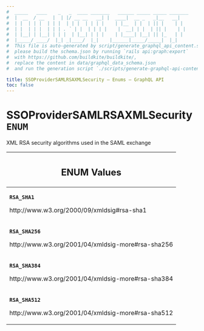 ```yaml
---
#  _____   ____    _   _  ____ _______   ______ _____ _____ _______
#  |  __  / __   |  | |/ __ __   __| |  ____|  __ _   _|__   __|
#  | |  | | |  | | |  | | |  | | | |    | |__  | |  | || |    | |
#  | |  | | |  | | | . ` | |  | | | |    |  __| | |  | || |    | |
#  | |__| | |__| | | |  | |__| | | |    | |____| |__| || |_   | |
#  |_____/ ____/  |_| _|____/  |_|    |______|_____/_____|  |_|
#  This file is auto-generated by script/generate_graphql_api_content.sh,
#  please build the schema.json by running `rails api:graph:export`
#  with https://github.com/buildkite/buildkite/,
#  replace the content in data/graphql_data_schema.json
#  and run the generation script `./scripts/generate-graphql-api-content.sh`.

title: SSOProviderSAMLRSAXMLSecurity – Enums – GraphQL API
toc: false
---
```

<!-- vale off -->
<h1 class="has-pills" data-algolia-exclude>
  SSOProviderSAMLRSAXMLSecurity
  <span class="pill pill--enum pill--normal-case pill--large"><code>ENUM</code></span>
</h1>
<!-- vale on -->


XML RSA security algorithms used in the SAML exchange









<table class="responsive-table responsive-table--single-column-rows">
  <thead>
    <th>
      <h2 data-algolia-exclude>ENUM Values</h2>
    </th>
  </thead>
  <tbody>
    <tr><td><p><strong><code>RSA_SHA1</code></strong></p><p>http://www.w3.org/2000/09/xmldsig#rsa-sha1</p></td></tr><tr><td><p><strong><code>RSA_SHA256</code></strong></p><p>http://www.w3.org/2001/04/xmldsig-more#rsa-sha256</p></td></tr><tr><td><p><strong><code>RSA_SHA384</code></strong></p><p>http://www.w3.org/2001/04/xmldsig-more#rsa-sha384</p></td></tr><tr><td><p><strong><code>RSA_SHA512</code></strong></p><p>http://www.w3.org/2001/04/xmldsig-more#rsa-sha512</p></td></tr>
  </tbody>
</table>

